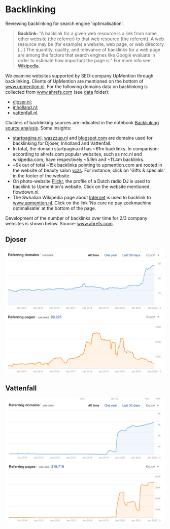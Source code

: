 # Backlinking
Reviewing backlinking for search engine 'optimalisation'.

> **Backlink:** "A backlink for a given web resource is a link from some other website (the referrer) to that web resource (the referent). A web resource may be (for example) a website, web page, or web directory. [...] The quantity, quality, and relevance of backlinks for a web page are among the factors that search engines like Google evaluate in order to estimate how important the page is." For more info see: <a href="https://en.wikipedia.org/wiki/Backlink" target="_blank">Wikipedia</a>.

We examine websites supported by SEO-company UpMention through backlinking. Clients of UpMention are mentioned on the bottom of <a href="https://upmention.nl/" target="_blank">www.upmention.nl</a>. For the following domains data on backlinking is collected from <a href="https://ahrefs.com" target="_blank">www.ahrefs.com</a> (see <a href=https://github.com/jfparie/backlinking/tree/master/data target="_blank">data</a> folder): 
- <a href="https://djoser.nl" target="_blank">djoser.nl</a>;
- <a href="https://inholland.nl" target="_blank">inholland.nl</a>;
- <a href="https://vattenfall.nl" target="_blank">vattenfall.nl</a>.

Clusters of backlinking sources are indicated in the notebook <a href="https://github.com/jfparie/backlinking/blob/master/Backlinking_source_analysis.ipynb" target="_blank">Backlinking source analysis</a>. Some insights:
- <a href="https://startpagina.nl" target="_blank">startpagina.nl</a>, <a href="https://www.wazzzup.nl" target="_blank">wazzzup.nl</a> and <a href="https://www.blogspot.com" target="_blank">blogspot.com</a> are domains used for backlinking for Djoser, Inholland and Vattenfall. 
- In total, the domain startpagina.nl has ~61m backlinks. In comparison: according to ahrefs.com popular websites, such as nrc.nl and wikipedia.com, have respectively ~5.9m and ~11.4m backlinks.
- ~9k out of total ~15k backlinks pointing to upmention.com are rooted in the website of beauty salon <a href="https://www.yczs.nl" target="_blank">yczs</a>. For instance, click on 'Gifts & specials' in the footer of the website.
- On photo-website <a href="https://www.flickr.com/people/sanderovski/.nl" target="_blank">Flickr</a>, the profile of a Dutch radio DJ is used to backlink to Upmention's website. Click on the website mentioned: flowdown.nl.
- The Swhalian Wikipedia page about <a href="https://sw.wikipedia.org/wiki/Intaneti" target="_blank">Internet</a> is used to backlink to www.upmention.nl. Click on the link ’No cure no pay zoekmachine optimalisatie’ at the bottom of the page.

Development of  the number of backlinks over time for 2/3 company websites is shown below. Source: <a href="https://ahrefs.com" target="_blank">www.ahrefs.com</a>.

## Djoser
![image](/images/Djoser_timeline.png)

## Vattenfall
![image](/images/Vattenfall_timeline.png)


